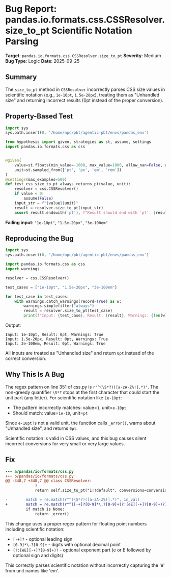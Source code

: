 # Bug Report: pandas.io.formats.css.CSSResolver.size_to_pt Scientific Notation Parsing

**Target**: `pandas.io.formats.css.CSSResolver.size_to_pt`
**Severity**: Medium
**Bug Type**: Logic
**Date**: 2025-09-25

## Summary

The `size_to_pt` method in `CSSResolver` incorrectly parses CSS size values in scientific notation (e.g., `1e-10pt`, `1.5e-20px`), treating them as "Unhandled size" and returning incorrect results (0pt instead of the proper conversion).

## Property-Based Test

```python
import sys
sys.path.insert(0, '/home/npc/pbt/agentic-pbt/envs/pandas_env')

from hypothesis import given, strategies as st, assume, settings
import pandas.io.formats.css as css


@given(
    value=st.floats(min_value=-1000, max_value=1000, allow_nan=False, allow_infinity=False),
    unit=st.sampled_from(['pt', 'px', 'em', 'rem'])
)
@settings(max_examples=500)
def test_css_size_to_pt_always_returns_pt(value, unit):
    resolver = css.CSSResolver()
    if value < 0:
        assume(False)
    input_str = f"{value}{unit}"
    result = resolver.size_to_pt(input_str)
    assert result.endswith('pt'), f"Result should end with 'pt': {result}"
```

**Failing input**: `"1e-10pt"`, `"1.5e-20px"`, `"3e-100em"`

## Reproducing the Bug

```python
import sys
sys.path.insert(0, '/home/npc/pbt/agentic-pbt/envs/pandas_env')

import pandas.io.formats.css as css
import warnings

resolver = css.CSSResolver()

test_cases = ["1e-10pt", "1.5e-20px", "3e-100em"]

for test_case in test_cases:
    with warnings.catch_warnings(record=True) as w:
        warnings.simplefilter("always")
        result = resolver.size_to_pt(test_case)
        print(f"Input: {test_case}, Result: {result}, Warnings: {len(w) > 0}")
```

Output:
```
Input: 1e-10pt, Result: 0pt, Warnings: True
Input: 1.5e-20px, Result: 0pt, Warnings: True
Input: 3e-100em, Result: 0pt, Warnings: True
```

All inputs are treated as "Unhandled size" and return `0pt` instead of the correct conversion.

## Why This Is A Bug

The regex pattern on line 351 of css.py is `r"^(\S*?)([a-zA-Z%!].*)"`. The non-greedy quantifier `\S*?` stops at the first character that could start the unit part (any letter). For scientific notation like `1e-10pt`:
- The pattern incorrectly matches: value=`1`, unit=`e-10pt`
- Should match: value=`1e-10`, unit=`pt`

Since `e-10pt` is not a valid unit, the function calls `_error()`, warns about "Unhandled size", and returns `0pt`.

Scientific notation is valid in CSS values, and this bug causes silent incorrect conversions for very small or very large values.

## Fix

```diff
--- a/pandas/io/formats/css.py
+++ b/pandas/io/formats/css.py
@@ -348,7 +348,7 @@ class CSSResolver:
             )
             return self.size_to_pt("1!!default", conversions=conversions)

-        match = re.match(r"^(\S*?)([a-zA-Z%!].*)", in_val)
+        match = re.match(r"^([-+]?[0-9]*\.?[0-9]+(?:[eE][-+]?[0-9]+)?)([a-zA-Z%!].*)", in_val)
         if match is None:
             return _error()
```

This change uses a proper regex pattern for floating point numbers including scientific notation:
- `[-+]?` - optional leading sign
- `[0-9]*\.?[0-9]+` - digits with optional decimal point
- `(?:[eE][-+]?[0-9]+)?` - optional exponent part (e or E followed by optional sign and digits)

This correctly parses scientific notation without incorrectly capturing the 'e' from unit names like 'em'.